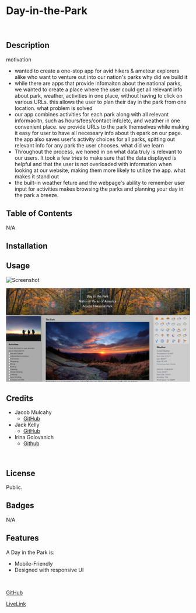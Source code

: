 # **Day-in-the-Park**
<br>

## Description

motivation
- wanted to create a one-stop app for avid hikers & ameteur explorers alike who want to venture out into our nation's parks
why did we build it
- while there are apps that provide infomaiton about the national parks, we wanted to create a place where the user could get all relevant info about park, weather, activities in one place, without having to click on various URLs. this allows the user to plan their day in the park from one location. 
what problem is solved
- our app combines activities for each park along with all relevant informaoitn, such as hours/fees/contact info/etc, and weather in one convenient place. we provide URLs to the park themselves while making it easy for user to have all necessary info about th epark on our page. the app also saves user's activity choices for all parks, spitting out relevant info for any park the user chooses. 
what did we learn
- Throughout the process, we honed in on what data truly is relevant to our users. It took a few tries to make sure that the data displayed is helpful and that the user is not overloaded with information when looking at our website, making them more likely to utilize the app. 
what makes it stand out
- the built-in weather feture and the webpage's ability to remember user input for activities makes browsing the parks and planning your day in the park a breeze.

## Table of Contents
N/A

## Installation

## Usage 

![Screenshot](./assets/images/screenshots/landingpgsc.png) 
<br>

![Screenshot](./assets/images/screenshots/singleparksc.png) 

## Credits
- Jacob Mulcahy
    - [GitHub](https://github.com/jmulcahy92)
- Jack Kelly
    - [GitHub](https://github.com/Carnificis)
- Irina Golovanich
    - [Github](https://github.com/irkag22)
<br>

## License
Public. 

## Badges
N/A

## Features
A Day in the Park is:
- Mobile-Friendly
- Designed with responsive UI
<br> 

[GitHub](https://github.com/jmulcahy92/Day-in-the-Park)
<br>

[LiveLink](https://jmulcahy92.github.io/Day-in-the-Park/)

